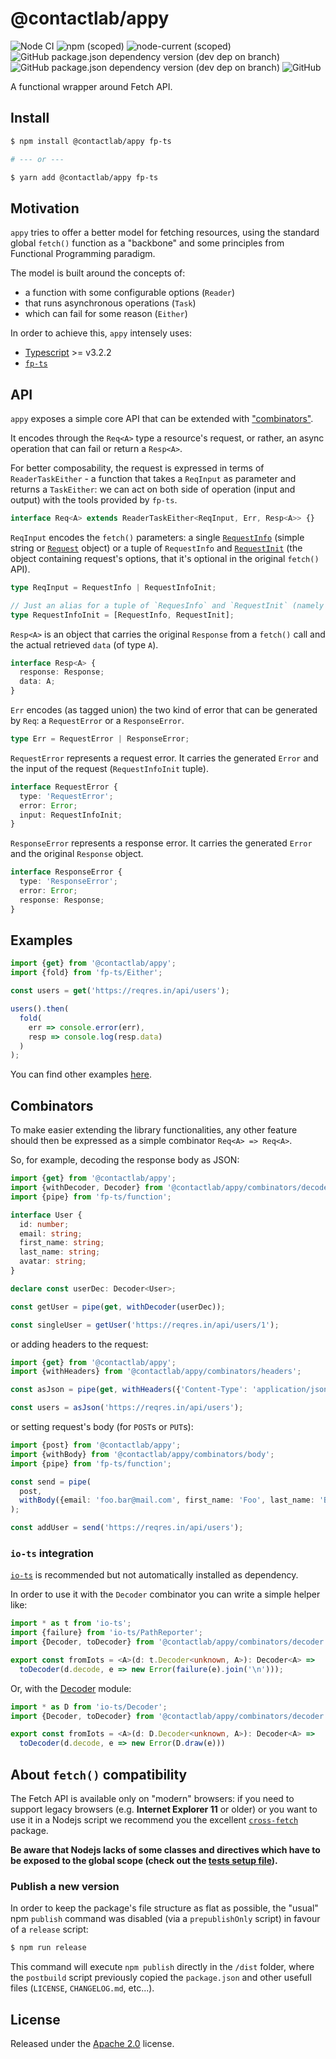 # @contactlab/appy

![Node CI](https://github.com/contactlab/appy/workflows/Node%20CI/badge.svg) ![npm (scoped)](https://img.shields.io/npm/v/@contactlab/appy?logo=npm) ![node-current (scoped)](https://img.shields.io/node/v/@contactlab/appy) ![GitHub package.json dependency version (dev dep on branch)](https://img.shields.io/github/package-json/dependency-version/contactlab/appy/dev/typescript) ![GitHub package.json dependency version (dev dep on branch)](https://img.shields.io/github/package-json/dependency-version/contactlab/appy/dev/fp-ts) ![GitHub](https://img.shields.io/github/license/contactlab/appy)

A functional wrapper around Fetch API.

## Install

```sh
$ npm install @contactlab/appy fp-ts

# --- or ---

$ yarn add @contactlab/appy fp-ts
```

## Motivation

`appy` tries to offer a better model for fetching resources, using the standard global `fetch()` function as a "backbone" and some principles from Functional Programming paradigm.

The model is built around the concepts of:

- a function with some configurable options (`Reader`)
- that runs asynchronous operations (`Task`)
- which can fail for some reason (`Either`)

In order to achieve this, `appy` intensely uses:

- [Typescript](https://www.typescriptlang.org) >= v3.2.2
- [`fp-ts`](https://github.com/gcanti/fp-ts)

## API

`appy` exposes a simple core API that can be extended with ["combinators"](#combinators).

It encodes through the `Req<A>` type a resource's request, or rather, an async operation that can fail or return a `Resp<A>`.

For better composability, the request is expressed in terms of `ReaderTaskEither` - a function that takes a `ReqInput` as parameter and returns a `TaskEither`: we can act on both side of operation (input and output) with the tools provided by `fp-ts`.

```ts
interface Req<A> extends ReaderTaskEither<ReqInput, Err, Resp<A>> {}
```

`ReqInput` encodes the `fetch()` parameters: a single [`RequestInfo`](https://developer.mozilla.org/en-US/docs/Web/API/WindowOrWorkerGlobalScope/fetch#Parameters) (simple string or [`Request`](https://developer.mozilla.org/en-US/docs/Web/API/Request) object) or a tuple of `RequestInfo` and [`RequestInit`](https://developer.mozilla.org/en-US/docs/Web/API/WindowOrWorkerGlobalScope/fetch#Parameters) (the object containing request's options, that it's optional in the original `fetch()` API).

```ts
type ReqInput = RequestInfo | RequestInfoInit;

// Just an alias for a tuple of `RequesInfo` and `RequestInit` (namely the `fetch()` parameters)
type RequestInfoInit = [RequestInfo, RequestInit];
```

`Resp<A>` is an object that carries the original `Response` from a `fetch()` call and the actual retrieved `data` (of type `A`).

```ts
interface Resp<A> {
  response: Response;
  data: A;
}
```

`Err` encodes (as tagged union) the two kind of error that can be generated by `Req`: a `RequestError` or a `ResponseError`.

```ts
type Err = RequestError | ResponseError;
```

`RequestError` represents a request error. It carries the generated `Error` and the input of the request (`RequestInfoInit` tuple).

```ts
interface RequestError {
  type: 'RequestError';
  error: Error;
  input: RequestInfoInit;
}
```

`ResponseError` represents a response error. It carries the generated `Error` and the original `Response` object.

```ts
interface ResponseError {
  type: 'ResponseError';
  error: Error;
  response: Response;
}
```

## Examples

```ts
import {get} from '@contactlab/appy';
import {fold} from 'fp-ts/Either';

const users = get('https://reqres.in/api/users');

users().then(
  fold(
    err => console.error(err),
    resp => console.log(resp.data)
  )
);
```

You can find other examples [here](https://github.com/contactlab/appy/tree/master/examples).

## Combinators

To make easier extending the library functionalities, any other feature should then be expressed as a simple combinator `Req<A> => Req<A>`.

So, for example, decoding the response body as JSON:

```ts
import {get} from '@contactlab/appy';
import {withDecoder, Decoder} from '@contactlab/appy/combinators/decoder';
import {pipe} from 'fp-ts/function';

interface User {
  id: number;
  email: string;
  first_name: string;
  last_name: string;
  avatar: string;
}

declare const userDec: Decoder<User>;

const getUser = pipe(get, withDecoder(userDec));

const singleUser = getUser('https://reqres.in/api/users/1');
```

or adding headers to the request:

```ts
import {get} from '@contactlab/appy';
import {withHeaders} from '@contactlab/appy/combinators/headers';

const asJson = pipe(get, withHeaders({'Content-Type': 'application/json'}));

const users = asJson('https://reqres.in/api/users');
```

or setting request's body (for `POST`s or `PUT`s):

```ts
import {post} from '@contactlab/appy';
import {withBody} from '@contactlab/appy/combinators/body';
import {pipe} from 'fp-ts/function';

const send = pipe(
  post,
  withBody({email: 'foo.bar@mail.com', first_name: 'Foo', last_name: 'Bar'})
);

const addUser = send('https://reqres.in/api/users');
```

### `io-ts` integration

[`io-ts`](https://github.com/gcanti/io-ts) is recommended but not automatically installed as dependency.

In order to use it with the `Decoder` combinator you can write a simple helper like:

```ts
import * as t from 'io-ts';
import {failure} from 'io-ts/PathReporter';
import {Decoder, toDecoder} from '@contactlab/appy/combinators/decoder';

export const fromIots = <A>(d: t.Decoder<unknown, A>): Decoder<A> =>
  toDecoder(d.decode, e => new Error(failure(e).join('\n')));
```

Or, with the [Decoder](https://gcanti.github.io/io-ts/modules/Decoder.ts.html) module:

```ts
import * as D from 'io-ts/Decoder';
import {Decoder, toDecoder} from '@contactlab/appy/combinators/decoder';

export const fromIots = <A>(d: D.Decoder<unknown, A>): Decoder<A> =>
  toDecoder(d.decode, e => new Error(D.draw(e)))
```

## About `fetch()` compatibility

The Fetch API is available only on "modern" browsers: if you need to support legacy browsers (e.g. **Internet Explorer 11** or older) or you want to use it in a Nodejs script we recommend you the excellent [`cross-fetch`](https://www.npmjs.com/package/cross-fetch) package.

**Be aware that Nodejs lacks of some classes and directives which have to be exposed to the global scope (check out the [tests setup file](https://github.com/contactlab/appy/blob/master/test/_setup.ts)).**

### Publish a new version

In order to keep the package's file structure as flat as possible, the "usual" npm `publish` command was disabled (via a `prepublishOnly` script) in favour of a `release` script:

```sh
$ npm run release
```

This command will execute `npm publish` directly in the `/dist` folder, where the `postbuild` script previously copied the `package.json` and other usefull files (`LICENSE`, `CHANGELOG.md`, etc...).

## License

Released under the [Apache 2.0](https://github.com/contactlab/appy/blob/master/LICENSE) license.
